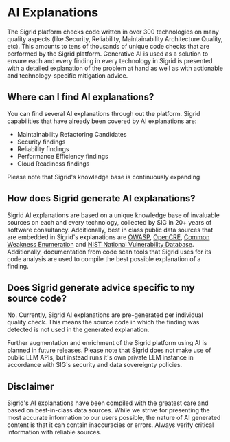 # AI Explanations
The Sigrid platform checks code written in over 300 technologies on many quality aspects (like Security, Reliability, Maintainability Architecture Quality, etc).
This amounts to tens of thousands of unique code checks that are performed by the Sigrid platform.
Generative AI is used as a solution to ensure each and every finding in every technology in Sigrid is presented with a detailed explanation of the problem at hand as well as with actionable and technology-specific mitigation advice.

## Where can I find AI explanations?
You can find several AI explanations through out the platform. 
Sigrid capabilities that have already been covered by AI explanations are:
- Maintainability Refactoring Candidates
- Security findings
- Reliability findings
- Performance Efficiency findings
- Cloud Readiness findings

Please note that Sigrid's knowledge base is continuously expanding

## How does Sigrid generate AI explanations?
Sigrid AI explanations are based on a unique knowledge base of invaluable sources on each and every technology, collected by SIG in 20+ years of software consultancy.
Additionally, best in class public data sources that are embedded in Sigrid's explanations are [OWASP](https://owasp.org), [OpenCRE](https://opencre.org), [Common Weakness Enumeration](https://cwe.mitre.org) and [NIST National Vulnerability Database](https://nvd.nist.gov/). Additionally, documentation from code scan tools that Sigrid uses for its code analysis are used to compile the best possible explanation of a finding.

## Does Sigrid generate advice specific to my source code?
No. Currently, Sigrid AI explanations are pre-generated per individual quality check. This means the source code in which the finding was detected is not used in the generated explanation. 

Further augmentation and enrichment of the Sigrid platform using AI is planned in future releases. Please note that Sigrid does not make use of public LLM APIs, but instead runs it's own private LLM instance in accordance with SIG's security and data sovereignty policies.

## Disclaimer
Sigrid's AI explanations have been compiled with the greatest care and based on best-in-class data sources. While we strive for presenting the most accurate information to our users possible, the nature of AI generated content is that it can contain inaccuracies or errors. Always verify critical information with reliable sources.
